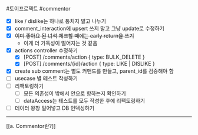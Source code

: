 #토이프로젝트 #commentor 

 - [x] like / dislike는 하나로 퉁치지 말고 나누기
 - [x] comment_interaction에 upsert 쓰지 말고 그냥 update로 수정하기
 - [x] ~~이미 좋아요 된 녀석 체크할 때에는 early return을 쓰기~~
	 - 이게 더 가독성이 떨어지는 것 같음
 - [x] actions controller 수정하기
	 - [x] [POST] /comments/action { type: BULK_DELETE }
	 - [x] [POST] /comments/{id}/action { type: LIKE | DISLIKE }
- [x] create sub comment는 별도 커맨드를 만들고, parent_id를 검증해야 함
- [ ] usecase 별 테스트 작성하기
- [ ] 리팩토링하기
	- [ ] 모든 의존성이 밖에서 안으로 향하는지 확인하기
	- [ ] dataAccess는 테스트를 모두 작성한 후에 리팩토링하기
- [ ] 데이터 왕창 밀어넣고 DB 인덱싱하기
---
[[a. Commentor란?]]